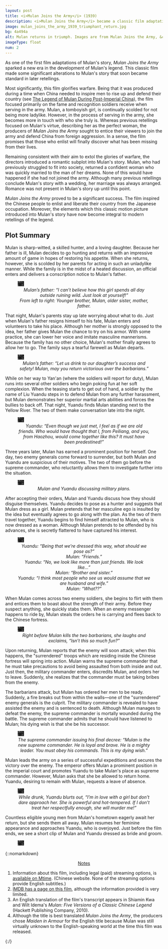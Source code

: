 ```yaml
---
layout: post
title: <i>Mulan Joins the Army</i> (1939)
description: <i>Mulan Joins the Army</i> became a classic film adaptation of Mulan’s story, and is the first retelling to introduce romance into the legend.
image: mulan_joins_the_army_1939_triumphant_return.jpg
bg: 4a494a
alt: Mulan returns in triumph. Images are from Mulan Joins the Army, &copy;1939 China United Productions.
imageType: float
num: 2
---
```


As one of the first film adaptations of Mulan's story, *Mulan Joins the Army* sparked a new era in the development of Mulan's legend. This classic film made some significant alterations to Mulan's story that soon became standard in later retellings.

Most significantly, this film glorifies warfare. Being that it was produced during a time when China needed to inspire men to rise up and defend their country (see [The Legend of Mulan During Post-Imperial China](/pages/post_imperial/legend_of_mulan_post_imperial_china)), the film focused primarily on the fame and recognition soldiers receive when serving in the army. Mulan, a tomboyish girl, is continually scolded for not being more ladylike. However, in the process of serving in the army, she becomes more in touch with who she truly is. Whereas previous retellings focused on Mulan's virtue, describing her as the perfect woman, the producers of *Mulan Joins the Army* sought to entice their viewers to join the army and defend China from foreign aggression. In a sense, the film promises that those who enlist will finally discover what has been missing from their lives.

Remaining consistent with their aim to extol the glories of warfare, the directors introduced a romantic subplot into Mulan's story. Mulan, who had previously struggled to fit into society, returned a confident woman who was quickly married to the man of her dreams. None of this would have happened if she had not joined the army. Although many previous retellings conclude Mulan's story with a wedding, her marriage was always arranged. Romance was not present in Mulan's story up until this point.

*Mulan Joins the Army* proved to be a significant success. The film inspired the Chinese people to enlist and liberate their country from the Japanese occupation. Moreover, the elements which this classic motion picture introduced into Mulan's story have now become integral to modern retellings of the legend.

<h2>Plot Summary</h2>

Mulan is sharp-witted, a skilled hunter, and a loving daughter. Because her father is ill, Mulan decides to go hunting and returns with an impressive amount of game in hopes of restoring his appetite. When she returns, however, she is scolded by her parents for acting in such an unladylike manner. While the family is in the midst of a heated discussion, an official enters and delivers a conscription notice to Mulan's father.

<figure class="float left" style="max-width: 450px;">
<img class="lazy" src="/assets/images/articles/mulan_joins_the_army_1939/placeholder.jpg" data-src="/assets/images/articles/mulan_joins_the_army_1939/1303/mulan_and_her_family_being_scolded_by_her_parents.jpg" data-srcset="/assets/images/articles/mulan_joins_the_army_1939/320/mulan_and_her_family_being_scolded_by_her_parents.jpg 320w, /assets/images/articles/mulan_joins_the_army_1939/640/mulan_and_her_family_being_scolded_by_her_parents.jpg 640w, /assets/images/articles/mulan_joins_the_army_1939/960/mulan_and_her_family_being_scolded_by_her_parents.jpg 960w, /assets/images/articles/mulan_joins_the_army_1939/1303/mulan_and_her_family_being_scolded_by_her_parents.jpg 1303w" alt="Mulan, together with her family. Mulan is being scolded by her parents parents." />
<figcaption style="text-align: center;"><i>Mulan&rsquo;s father: &ldquo;I can&rsquo;t believe how this girl spends all day outside ruining wild. Just look at yourself!&rdquo;<br />From left to right: Younger brother, Mulan, older sister, mother, father.</i></figcaption>
</figure>

That night, Mulan's parents stay up late worrying about what to do. Just when Mulan's father resigns himself to his fate, Mulan enters and volunteers to take his place. Although her mother is strongly opposed to the idea, her father gives Mulan the chance to try on his armor. With some practice, she can lower her voice and imitate masculine mannerisms. Because the family has no other choice, Mulan's mother finally agrees to allow her to go. The family says a tearful farewell as Mulan departs.

<figure class="float right" style="max-width: 450px;">
<img class="lazy" src="/assets/images/articles/mulan_joins_the_army_1939/placeholder.jpg" data-src="/assets/images/articles/mulan_joins_the_army_1939/1303/mulan_farewell_dinner_with_her_family.jpg" data-srcset="/assets/images/articles/mulan_joins_the_army_1939/320/mulan_farewell_dinner_with_her_family.jpg 320w, /assets/images/articles/mulan_joins_the_army_1939/640/mulan_farewell_dinner_with_her_family.jpg 640w, /assets/images/articles/mulan_joins_the_army_1939/960/mulan_farewell_dinner_with_her_family.jpg 960w, /assets/images/articles/mulan_joins_the_army_1939/1303/mulan_farewell_dinner_with_her_family.jpg 1303w" alt="Mulan sharing her final dinner together with her family. Her father says farewell and wishes her wel sharing her well." />
<figcaption style="text-align: center;"><i>Mulan&rsquo;s father: &ldquo;Let us drink to our daughter&rsquo;s success and safety! Mulan, may you return victorious over the barbarians.&rdquo;</i></figcaption>
</figure>

While on her way to Yan'an (where the soldiers will report for duty), Mulan runs into several other soldiers who begin poking fun at her soft complexion. When the teasing starts to get out of hand, a soldier by the name of Liu Yuandu steps in to defend Mulan from any further harassment, but Mulan demonstrates her superior martial arts abilities and forces the bullies to back off. That night, Yuandu finds Mulan standing next to the Yellow River. The two of them make conversation late into the night.

<figure class="float left" style="max-width: 450px;">
<img class="lazy" src="/assets/images/articles/mulan_joins_the_army_1939/placeholder.jpg" data-src="/assets/images/articles/mulan_joins_the_army_1939/1303/mulan_meets_liu_yandu.jpg" data-srcset="/assets/images/articles/mulan_joins_the_army_1939/320/mulan_meets_liu_yandu.jpg 320w, /assets/images/articles/mulan_joins_the_army_1939/640/mulan_meets_liu_yandu.jpg 640w, /assets/images/articles/mulan_joins_the_army_1939/960/mulan_meets_liu_yandu.jpg 960w, /assets/images/articles/mulan_joins_the_army_1939/1303/mulan_meets_liu_yandu.jpg 1303w" alt="Mulan and Yuandu chatting beside the Yellow River." />
<figcaption style="text-align: center;"><i>Yuandu: &ldquo;Even though we just met, I feel as if we are old friends. Who would have thought that I, from Peiliang, and you, from Haozhou, would come together like this? It must have been predestined!&rdquo;</i></figcaption>
</figure>

Three years later, Mulan has earned a prominent position for herself. One day, two enemy generals come forward to surrender, but both Mulan and Yuandu are suspicious of their motives. The two of them go before the supreme commander, who reluctantly allows them to investigate further into the situation.

<figure class="float right" style="max-width: 450px;">
<img class="lazy" src="/assets/images/articles/mulan_joins_the_army_1939/placeholder.jpg" data-src="/assets/images/articles/mulan_joins_the_army_1939/1303/mulan_yuandu_discuss_military_plans.jpg" data-srcset="/assets/images/articles/mulan_joins_the_army_1939/320/mulan_yuandu_discuss_military_plans.jpg 320w, /assets/images/articles/mulan_joins_the_army_1939/640/mulan_yuandu_discuss_military_plans.jpg 640w, /assets/images/articles/mulan_joins_the_army_1939/960/mulan_yuandu_discuss_military_plans.jpg 960w, /assets/images/articles/mulan_joins_the_army_1939/1303/mulan_yuandu_discuss_military_plans.jpg 1303w" alt="Mulan and Yuandu discussing military plans in Mulan's office." />
<figcaption style="text-align: center;"><i>Mulan and Yuandu discussing military plans.</i></figcaption>
</figure>

After accepting their orders, Mulan and Yuandu discuss how they should disguise themselves. Yuandu decides to pose as a hunter and suggests that Mulan dress as a girl. Mulan pretends that her masculine ego is insulted by the idea but eventually agrees to go along with the plan. As the two of them travel together, Yuandu begins to find himself attracted to Mulan, who is now dressed as a woman. Although Mulan pretends to be offended by his advances, she is secretly flattered to have captured his interest.

<figure class="float left" style="max-width: 450px;">
<img class="lazy" src="/assets/images/articles/mulan_joins_the_army_1939/placeholder.jpg" data-src="/assets/images/articles/mulan_joins_the_army_1939/1303/liu_yuandu_hua_mulan_dressed_as_man_and_woman.jpg" data-srcset="/assets/images/articles/mulan_joins_the_army_1939/320/liu_yuandu_hua_mulan_dressed_as_man_and_woman.jpg 320w, /assets/images/articles/mulan_joins_the_army_1939/640/liu_yuandu_hua_mulan_dressed_as_man_and_woman.jpg 640w, /assets/images/articles/mulan_joins_the_army_1939/960/liu_yuandu_hua_mulan_dressed_as_man_and_woman.jpg 960w, /assets/images/articles/mulan_joins_the_army_1939/1303/liu_yuandu_hua_mulan_dressed_as_man_and_woman.jpg 1303w" alt="Mulan, dressed as a Mongolian woman, together with Yuandu, who is dressed as a Mongolian man. They are in the desert and have a camel in the background." />
<figcaption style="text-align: center;"><i>Yuandu: &ldquo;Being that we&rsquo;re dressed this way, what should we pose as?&rdquo;<br />Mulan: &ldquo;Friends.&rdquo;<br />Yuandu: &ldquo;No, we look like more than just friends. We look like...&rdquo;<br />Mulan: &ldquo;Brother and sister.&rdquo;<br />Yuandu: &ldquo;I think most people who see us would assume that we are husband and wife.&rdquo;<br />Mulan: &ldquo;What??&rdquo;<br /></i></figcaption>
</figure>

When Mulan comes across two enemy soldiers, she begins to flirt with them and entices them to boast about the strength of their army. Before they suspect anything, she quickly stabs them. When an enemy messenger happens to ride by, Mulan steals the orders he is carrying and flees back to the Chinese fortress.

<figure class="float right" style="max-width: 450px;">
<img class="lazy" src="/assets/images/articles/mulan_joins_the_army_1939/placeholder.jpg" data-src="/assets/images/articles/mulan_joins_the_army_1939/1303/mulan_flirts_with_two_enemy_soldiers.jpg" data-srcset="/assets/images/articles/mulan_joins_the_army_1939/320/mulan_flirts_with_two_enemy_soldiers.jpg 320w, /assets/images/articles/mulan_joins_the_army_1939/640/mulan_flirts_with_two_enemy_soldiers.jpg 640w, /assets/images/articles/mulan_joins_the_army_1939/960/mulan_flirts_with_two_enemy_soldiers.jpg 960w, /assets/images/articles/mulan_joins_the_army_1939/1303/mulan_flirts_with_two_enemy_soldiers.jpg 1303w" alt="Mulan flirting with two enemy soldiers. She has her arms around them and is smiling." />
<figcaption style="text-align: center;"><i>Right before Mulan kills the two barbarians, she laughs and exclaims, &ldquo;Isn&rsquo;t this so much fun?&rdquo;</i></figcaption>
</figure>

Upon returning, Mulan reports that the enemy will soon attack; when this happens, the "surrendered" troops which are residing inside the Chinese fortress will spring into action. Mulan warns the supreme commander that he must take precautions to avoid being assaulted from both inside and out. Just then, the military commander enters, discredits Mulan, and orders her to leave. Suddenly, she realizes that the commander must be taking bribes from the enemy.

The barbarians attack, but Mulan has ordered her men to be ready. Suddenly, a fire breaks out from within the walls&mdash;one of the "surrendered" enemy generals is the culprit. The military commander is revealed to have assisted the enemy and is sentenced to death. Although Mulan manages to defeat the enemy, the supreme commander is mortally wounded during the battle. The supreme commander admits that he should have listened to Mulan; his dying wish is that she be his successor.

<figure class="float left" style="max-width: 450px;">
<img class="lazy" src="/assets/images/articles/mulan_joins_the_army_1939/placeholder.jpg" data-src="/assets/images/articles/mulan_joins_the_army_1939/1303/supreme_commander_dies_and_appoints_mulan_his_successor.jpg" data-srcset="/assets/images/articles/mulan_joins_the_army_1939/320/supreme_commander_dies_and_appoints_mulan_his_successor.jpg 320w, /assets/images/articles/mulan_joins_the_army_1939/640/supreme_commander_dies_and_appoints_mulan_his_successor.jpg 640w, /assets/images/articles/mulan_joins_the_army_1939/960/supreme_commander_dies_and_appoints_mulan_his_successor.jpg 960w, /assets/images/articles/mulan_joins_the_army_1939/1303/supreme_commander_dies_and_appoints_mulan_his_successor.jpg 1303w" alt="The supreme commander on his deathbed, issuing his final decree: That Mulan take his place." />
<figcaption style="text-align: center;"><i>The supreme commander issuing his final decree: &ldquo;Mulan is the new supreme commander. He is loyal and brave. He is a mighty leader. You must obey his commands. This is my dying wish.&rdquo;</i></figcaption>
</figure>

Mulan leads the army on a series of successful expeditions and secures the victory over the enemy. The emperor offers Mulan a prominent position in the imperial court and promotes Yuandu to take Mulan's place as supreme commander. However, Mulan asks that she be allowed to return home. Yuandu, desiring to remain with Mulan, requests a leave of absence.

<figure class="float right" style="max-width: 450px;">
<img class="lazy" src="/assets/images/articles/mulan_joins_the_army_1939/placeholder.jpg" data-src="/assets/images/articles/mulan_joins_the_army_1939/1303/yuandu_drunk.jpg" data-srcset="/assets/images/articles/mulan_joins_the_army_1939/320/yuandu_drunk.jpg 320w, /assets/images/articles/mulan_joins_the_army_1939/640/yuandu_drunk.jpg 640w, /assets/images/articles/mulan_joins_the_army_1939/960/yuandu_drunk.jpg 960w, /assets/images/articles/mulan_joins_the_army_1939/1303/yuandu_drunk.jpg 1303w" alt="Yuandu, drunk, standing in front of Mulan. He looks sad." />
<figcaption style="text-align: center;"><i>While drunk, Yuandu blurts out, &ldquo;I&rsquo;m in love with a girl but don&rsquo;t dare approach her. She is powerful and hot-tempered. If I don&rsquo;t treat her respectfully enough, she will murder me!&rdquo;</i></figcaption>
</figure>

Countless eligible young men from Mulan's hometown eagerly await her return, but she sends them all away. Mulan resumes her feminine appearance and approaches Yuandu, who is overjoyed. Just before the film ends, we see a short clip of Mulan and Yuandu dressed as bride and groom.

<figure class="float left" style="max-width: 450px;">
<img class="lazy" src="/assets/images/articles/mulan_joins_the_army_1939/placeholder.jpg" data-src="/assets/images/articles/mulan_joins_the_army_1939/1303/mulan_bridal_dress_with_yuandu.jpg" data-srcset="/assets/images/articles/mulan_joins_the_army_1939/320/mulan_bridal_dress_with_yuandu.jpg 320w, /assets/images/articles/mulan_joins_the_army_1939/640/mulan_bridal_dress_with_yuandu.jpg 640w, /assets/images/articles/mulan_joins_the_army_1939/960/mulan_bridal_dress_with_yuandu.jpg 960w, /assets/images/articles/mulan_joins_the_army_1939/1303/mulan_bridal_dress_with_yuandu.jpg 1303w" alt="Mulan and Yuandu get married. Mulan is wearing a bridal dress and Yuandu is dressed as the groom." />
</figure>

{::nomarkdown}
<center><a id="note_link" href="#" onclick="toggle_note(); return false;">Notes <span id="show_note_icon"></span></a></center>

<div id="note">
<ol>
<li>Information about this film, including legal (paid) streaming options, is <a href="http://m.mtime.cn/#!/movie/37503/">available on Mtime</a>. (Chinese website. None of the streaming options provide English subtitles.)
<li><a href="https://www.imdb.com/title/tt0192338/">IMDB has a page on this film</a>, although the information provided is very limited.</li>
<li>An English translation of the film's transcript appears in Shiamin Kwa and Wilt Idema's <i>Mulan: Five Versions of a Classic Chinese Legend</i> (Hackett Publishing Company, 2010).</li>
<li>Although the title is best translated <i>Mulan Joins the Army</i>, the producers chose <i>Maiden in Armour</i> for the English title because Mulan was still virtually unknown to the English-speaking world at the time this film was released.</li>
</ol>
</div>

<script type="text/javascript" src="/assets/js/toggle_note.js"></script>
<script type="text/javascript" src="/assets/js/resizeLazyThumbs.js"></script>
<script type="text/javascript" src="https://cdn.jsdelivr.net/npm/vanilla-lazyload@12.0.0/dist/lazyload.min.js" onload="var lazyLoadInstance=new LazyLoad({elements_selector:'.lazy'});"></script>
<script type="text/javascript">
var floats = document.getElementsByClassName("float");
for (var i = 0; i < floats.length; i++)
{
  floats[i].style.maxHeight = "calc("+getComputedStyle(floats[i]).maxHeight+" + 7em)"
}
</script>
{:/}
